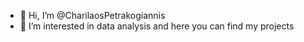 - 👋 Hi, I’m @CharilaosPetrakogiannis
- 👀 I’m interested in data analysis and here you can find my projects
